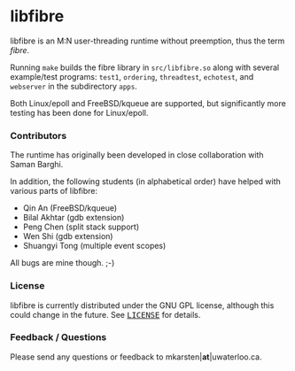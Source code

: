 libfibre
========

libfibre is an M:N user-threading runtime without preemption, thus the term <i>fibre</i>.

Running `make` builds the fibre library in `src/libfibre.so` along with several example/test programs: `test1`, `ordering`, `threadtest`, `echotest`, and `webserver` in the subdirectory `apps`.

Both Linux/epoll and FreeBSD/kqueue are supported, but significantly more testing has been done for Linux/epoll.

### Contributors

The runtime has originally been developed in close collaboration with Saman Barghi.

In addition, the following students (in alphabetical order) have helped with various parts of libfibre:

- Qin An (FreeBSD/kqueue)
- Bilal Akhtar (gdb extension)
- Peng Chen (split stack support)
- Wen Shi (gdb extension)
- Shuangyi Tong (multiple event scopes)

 All bugs are mine though. ;-)

### License

libfibre is currently distributed under the GNU GPL license, although this could change in the future. See <tt>[LICENSE](LICENSE)</tt> for details.

### Feedback / Questions

Please send any questions or feedback to mkarsten|**at**|uwaterloo.ca.
